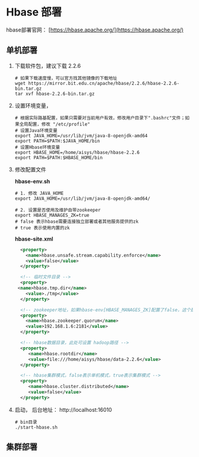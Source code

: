 # Hbase 部署

hbase部署官网： [https://hbase.apache.org/](https://hbase.apache.org/)

## 单机部署

1. 下载软件包，建议下载 2.2.6

   ```shell
   # 如果下载速度慢，可以官方找其他镜像的下载地址
   wget https://mirror.bit.edu.cn/apache/hbase/2.2.6/hbase-2.2.6-bin.tar.gz
   tar xvf hbase-2.2.6-bin.tar.gz
   ```

2. 设置环境变量，

   ```shell
   # 根据实际路基配置，如果只需要对当前用户有效，修改用户目录下".bashrc"文件；如果全局配置，修改 "/etc/profile"
   # 设置Java环境变量
   export JAVA_HOME=/usr/lib/jvm/java-8-openjdk-amd64
   export PATH=$PATH:$JAVA_HOME/bin
   # 设置Hbase环境变量
   export HBASE_HOME=/home/aisys/hbase/hbase-2.2.6
   export PATH=$PATH:$HBASE_HOME/bin
   ```

3. 修改配置文件

   **hbase-env.sh** 

   ```shell
   # 1. 修改 JAVA_HOME
   export JAVA_HOME=/usr/lib/jvm/java-8-openjdk-amd64/
   
   # 2. 设置是否使用及维护自带zookeeper
   export HBASE_MANAGES_ZK=true
   # false 表示hbase需要连接独立部署或者其他服务提供的zk
   # true 表示使用内置的zk
   ```

   **hbase-site.xml**

   ```xml
     <property>
       <name>hbase.unsafe.stream.capability.enforce</name>
       <value>false</value>
     </property>
   
     <!-- 临时文件目录 -->
     <property>
   	<name>hbase.tmp.dir</name>
       <value>./tmp</value>
     </property>
   
     <!-- zookeeper地址，如果hbase-env[HBASE_MANAGES_ZK]配置了false，这个配置可忽略，多地址使用","分隔 -->
     <property>
       <name>hbase.zookeeper.quorum</name>
       <value>192.168.1.6:2181</value>
     </property>
   
     <!-- hbase数据目录，此处可设置 hadoop路径 -->
     <property>
        <name>hbase.rootdir</name>
        <value>file:///home/aisys/hbase/data-2.2.6</value>
     </property>
   
     <!-- hbase集群模式，false表示单机模式，true表示集群模式 -->
     <property>
        <name>hbase.cluster.distributed</name>
        <value>false</value>
     </property>
   
   ```

4. 启动， 后台地址： http://localhost:16010

   ```shell
   # bin目录
   ./start-hbase.sh
   ```

## 集群部署



